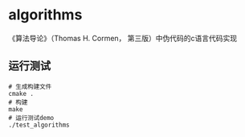 # algorithms
《算法导论》（Thomas H. Cormen， 第三版）中伪代码的c语言代码实现

## 运行测试

```shell
# 生成构建文件
cmake .
# 构建
make
# 运行测试demo
./test_algorithms
```
